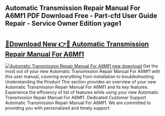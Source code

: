## Automatic Transmission Repair Manual For A6Mf1 PDF Download Free - Part-cfd User Guide Repair - Service Owner Edition yage1

# <h2><a href="http://bc53896.oget.top/?id=Automatic+Transmission+Repair+Manual+For+A6Mf1">🔗Download New 👉🔴 Automatic Transmission Repair Manual For A6Mf1</a></h2>

[![Automatic Transmission Repair Manual For A6Mf1 new download](https://i.imgur.com/5g1atiW.png)](http://bc53896.oget.top/?id=Automatic+Transmission+Repair+Manual+For+A6Mf1)
Get the most out of your new Automatic Transmission Repair Manual For A6Mf1 with this user manual, covering everything from installation to troubleshooting. Understanding the Product This section provides an overview of your new Automatic Transmission Repair Manual For A6Mf1 and its key features. Experience the efficiency of list of features while using your new Automatic Transmission Repair Manual For A6Mf1. Dedicated Customer Support Automatic Transmission Repair Manual For A6Mf1. We are committed to providing you with personalized and timely support.
